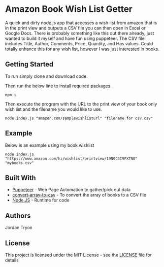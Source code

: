 # Amazon Book Wish List Getter

A quick and dirty node.js app that accesses a wish list from amazon that is in the print view and outputs a CSV file you can then open in Excel or Google Docs. There is probably something like this out there already, just wanted to build it myself and have fun using puppeteer. The CSV file includes Title, Author, Comments, Price, Quantity, and Has values. Could totally enhance this for any wish list, however I was just interested in books.

## Getting Started

To run simply clone and download code.

Then run the below line to install required packages.

`npm i`

Then execute the program with the URL to the print view of your book only wish list and the filename you would like to use.

`node index.js "amazon.com/samplewishlisturl" "filename for csv.csv"`

## Example

Below is an example using my book wishlist

```
node index.js "https://www.amazon.com/hz/wishlist/printview/19N0C4I9PXTNO" "mybooks.csv"
```

## Built With

- [Puppeteer](https://github.com/GoogleChrome/puppeteer) - Web Page Automation to gather/pick out data
- [convert-array-to-csv](https://github.com/aichbauer/node-convert-array-to-csv#readme) - To convert the array of books to a CSV file
- [Node.JS](https://nodejs.org/en/) - Runtime for code

## Authors

Jordan Tryon

## License

This project is licensed under the MIT License - see the [LICENSE](LICENSE) file for details
